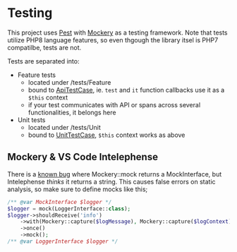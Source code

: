 # Testing

This project uses [Pest](https://pestphp.com/) with [Mockery](https://pestphp.com/docs/plugins/mock) as a testing framework. Note that tests utilize PHP8 language features, so even thgough the library itsel is PHP7 compatilbe, tests are not.

Tests are separated into:
-  Feature tests
    - located under /tests/Feature
    - bound to [ApiTestCase](../tests/ApiTestCase.php), ie. `test` and  `it` function callbacks use it as a `$this` context
    - if your test communicates with API or spans across several functionalities, it belongs here
- Unit tests
    - located under /tests/Unit
    - bound to [UnitTestCase](../tests/UnitTestCase.php), `$this` context works as above


## Mockery & VS Code Intelephense

There is a [known bug](https://github.com/bmewburn/vscode-intelephense/issues/1784) where Mockery::mock returns a MockInterface, but Intelephense _thinks_ it returns a string. This causes false errors on static analysis, so make sure to define mocks like this;
```php
/** @var MockInterface $logger */
$logger = mock(LoggerInterface::class);
$logger->shouldReceive('info')
    ->with(Mockery::capture($logMessage), Mockery::capture($logContext))
    ->once()
    ->mock();
/** @var LoggerInterface $logger */
```
